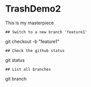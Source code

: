 # TrashDemo2

This is my masterpiece  

    ## Switch to a new branch 'feature1'
git checkout -b "feature1"

    ## Check the github status
git status

    ## List all branches
git branch
